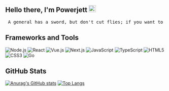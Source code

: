 <h2>
    Hello there, I'm Powerjett 
    <img 
      src="https://github.com/blackcater/blackcater/raw/main/images/Hi.gif" 
      height="22"
      width="22"
    />
</h1>

<pre> A general has a sword, but don't cut flies; if you want to become a big tree, don't fight with grass. </pre>

## Frameworks and Tools

![Node.js](https://img.shields.io/badge/Node.js-339933?logo=Node.js&logoColor=fff)
![React](https://img.shields.io/badge/React-61DAFB?logo=React&logoColor=333)
![Vue.js](https://img.shields.io/badge/Vue.js-4FC08D?logo=Vue.js&logoColor=fff)
![Next.js](https://img.shields.io/badge/Next.js-000000?logo=Next.js&logoColor=fff)
![JavaScript](https://img.shields.io/badge/JavaScript-F7DF1E?logo=JavaScript&logoColor=333)
![TypeScript](https://img.shields.io/badge/TypeScript-3178C6?logo=TypeScript&logoColor=fff)
![HTML5](https://img.shields.io/badge/HTML5-E34F26?logo=HTML5&logoColor=fff)
![CSS3](https://img.shields.io/badge/CSS3-1572B6?logo=CSS3&logoColor=fff)
![Go](https://img.shields.io/badge/Go-00ADD8?logo=Go&logoColor=fff)

## GitHub Stats

[![Anurag's GitHub stats](https://github-readme-stats.vercel.app/api?username=powerjett&show_icons=true&hide_border=true&hide=contribs)](https://github.com/anuraghazra/github-readme-stats)
[![Top Langs](https://github-readme-stats.vercel.app/api/top-langs/?username=powerjett&hide_border=true&layout=compact)](https://github.com/anuraghazra/github-readme-stats)

